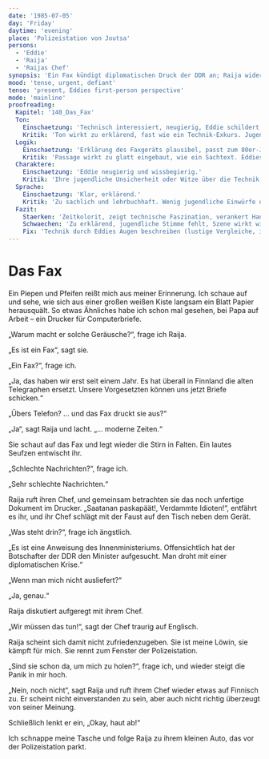 ```yaml
---
date: '1985-07-05'
day: 'Friday'
daytime: 'evening'
place: 'Polizeistation von Joutsa'
persons:
  - 'Eddie'
  - 'Raija'
  - 'Raijas Chef'
synopsis: 'Ein Fax kündigt diplomatischen Druck der DDR an; Raija widersetzt sich und flieht mit Eddie aus der Polizeistation.'
mood: 'tense, urgent, defiant'
tense: 'present, Eddies first-person perspective'
mode: 'mainline'
proofreading:
  Kapitel: '140_Das_Fax'
  Ton:
    Einschaetzung: 'Technisch interessiert, neugierig, Eddie schildert das Faxgerät als faszinierend und neu.'
    Kritik: 'Ton wirkt zu erklärend, fast wie ein Technik-Exkurs. Jugendlich-subjektive Reaktionen (Staunen, Albernheit) fehlen teilweise.'
  Logik:
    Einschaetzung: 'Erklärung des Faxgeräts plausibel, passt zum 80er-Jahre-Setting.'
    Kritik: 'Passage wirkt zu glatt eingebaut, wie ein Sachtext. Eddies persönliche Perspektive könnte stärker sein.'
  Charaktere:
    Einschaetzung: 'Eddie neugierig und wissbegierig.'
    Kritik: 'Ihre jugendliche Unsicherheit oder Witze über die Technik fehlen. Sie wirkt zu abgeklärt. Nebenfiguren bleiben stumm.'
  Sprache:
    Einschaetzung: 'Klar, erklärend.'
    Kritik: 'Zu sachlich und lehrbuchhaft. Wenig jugendliche Einwürfe oder bildhafte Vergleiche, die Eddies Ton lebendiger machen könnten.'
  Fazit:
    Staerken: 'Zeitkolorit, zeigt technische Faszination, verankert Handlung historisch.'
    Schwaechen: 'Zu erklärend, jugendliche Stimme fehlt, Szene wirkt wie Einschub.'
    Fix: 'Technik durch Eddies Augen beschreiben (lustige Vergleiche, ironische Gedanken), Unsicherheiten zeigen, Sprache lockern.'
---
```


# Das Fax

Ein Piepen und Pfeifen reißt mich aus meiner Erinnerung. Ich schaue auf und
sehe, wie sich aus einer großen weißen Kiste langsam ein Blatt Papier
herausquält. So etwas Ähnliches habe ich schon mal gesehen, bei Papa auf Arbeit
– ein Drucker für Computerbriefe.

„Warum macht er solche Geräusche?“, frage ich Raija.

„Es ist ein Fax“, sagt sie.

„Ein Fax?“, frage ich.

„Ja, das haben wir erst seit einem Jahr. Es hat überall in Finnland die alten
Telegraphen ersetzt. Unsere Vorgesetzten können uns jetzt Briefe schicken.“

„Übers Telefon? … und das Fax druckt sie aus?“

„Ja“, sagt Raija und lacht. „… moderne Zeiten.“

Sie schaut auf das Fax und legt wieder die Stirn in Falten. Ein lautes Seufzen
entwischt ihr.

„Schlechte Nachrichten?“, frage ich.

„Sehr schlechte Nachrichten.“

Raija ruft ihren Chef, und gemeinsam betrachten sie das noch unfertige Dokument
im Drucker. „Saatanan paskapäät!, Verdammte Idioten!“, entfährt es ihr, und ihr
Chef schlägt mit der Faust auf den Tisch neben dem Gerät.

„Was steht drin?“, frage ich ängstlich.

„Es ist eine Anweisung des Innenministeriums. Offensichtlich hat der Botschafter
der DDR den Minister aufgesucht. Man droht mit einer diplomatischen Krise.“

„Wenn man mich nicht ausliefert?“

„Ja, genau.“

Raija diskutiert aufgeregt mit ihrem Chef.

„Wir müssen das tun!“, sagt der Chef traurig auf Englisch.

Raija scheint sich damit nicht zufriedenzugeben. Sie ist meine Löwin, sie kämpft
für mich. Sie rennt zum Fenster der Polizeistation.

„Sind sie schon da, um mich zu holen?“, frage ich, und wieder steigt die Panik
in mir hoch.

„Nein, noch nicht“, sagt Raija und ruft ihrem Chef wieder etwas auf Finnisch zu.
Er scheint nicht einverstanden zu sein, aber auch nicht richtig überzeugt von
seiner Meinung.

Schließlich lenkt er ein, „Okay, haut ab!“

Ich schnappe meine Tasche und folge Raija zu ihrem kleinen Auto, das vor der
Polizeistation parkt.
